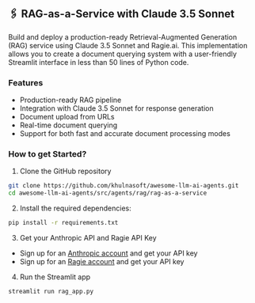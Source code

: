 ## 🖇️ RAG-as-a-Service with Claude 3.5 Sonnet
Build and deploy a production-ready Retrieval-Augmented Generation (RAG) service using Claude 3.5 Sonnet and Ragie.ai. This implementation allows you to create a document querying system with a user-friendly Streamlit interface in less than 50 lines of Python code.

### Features
- Production-ready RAG pipeline
- Integration with Claude 3.5 Sonnet for response generation
- Document upload from URLs
- Real-time document querying
- Support for both fast and accurate document processing modes

### How to get Started?

1. Clone the GitHub repository
```bash
git clone https://github.com/khulnasoft/awesome-llm-ai-agents.git
cd awesome-llm-ai-agents/src/agents/rag/rag-as-a-service
```

2. Install the required dependencies:

```bash
pip install -r requirements.txt
```

3. Get your Anthropic API and Ragie API Key

- Sign up for an [Anthropic account](https://console.anthropic.com/) and get your API key
- Sign up for an [Ragie account](https://www.ragie.ai/) and get your API key

4. Run the Streamlit app
```bash
streamlit run rag_app.py
```